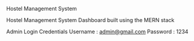 Hostel Management System

Hostel Management System Dashboard built using the MERN stack

Admin Login Credentials Username : admin@gmail.com Password : 1234
